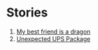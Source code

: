 # Stories

1. [My best friend is a dragon](my-best-friend-is-a-dragon-example.md)
2. [Unexpected UPS Package](unexpected-ups-package-19.md)
